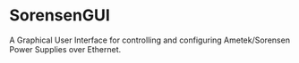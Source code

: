 # SorensenGUI
A Graphical User Interface for controlling and configuring Ametek/Sorensen Power Supplies over Ethernet.
